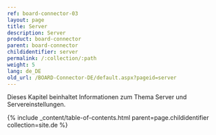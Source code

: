 ```yaml
---
ref: board-connector-03
layout: page
title: Server
description: Server
product: board-connector
parent: board-connector
childidentifier: server
permalink: /:collection/:path
weight: 5
lang: de_DE
old_url: /BOARD-Connector-DE/default.aspx?pageid=server
---
```


Dieses Kapitel beinhaltet Informationen zum Thema Server und Servereinstellungen.

{% include _content/table-of-contents.html parent=page.childidentifier collection=site.de %}
